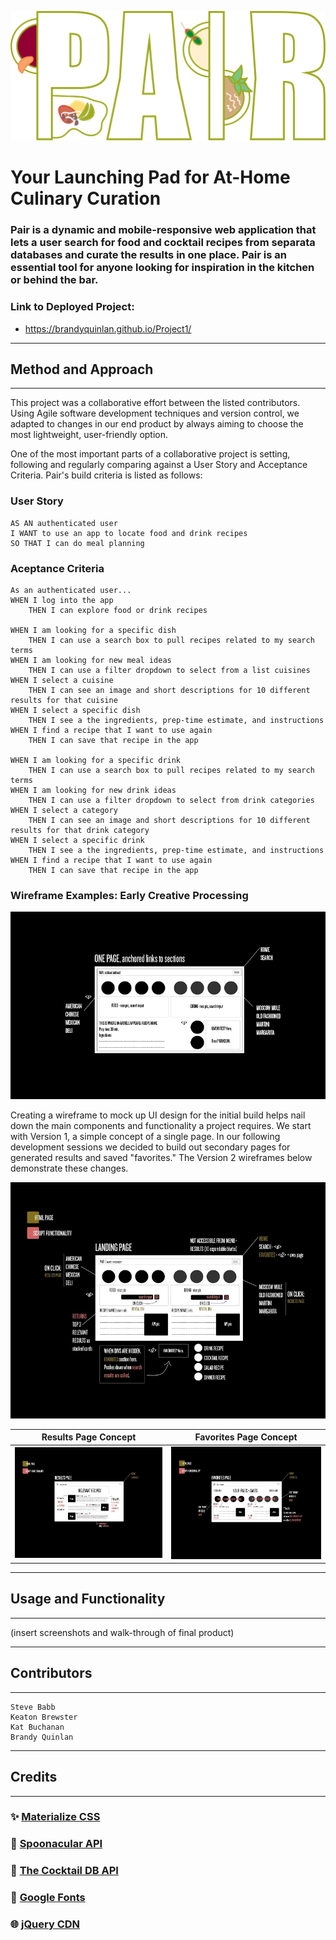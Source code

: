 ![Wireframe: Version 1](assets/img/pair-test.png)

# Your Launching Pad for At-Home Culinary Curation

### Pair is a dynamic and mobile-responsive web application that lets a user search for food and cocktail recipes from separata databases and curate the results in one place. Pair is an essential tool for anyone looking for inspiration in the kitchen or behind the bar.

### Link to Deployed Project:
* https://brandyquinlan.github.io/Project1/

---
## Method and Approach
---
This project was a collaborative effort between the listed contributors. Using Agile software development techniques and version control, we adapted to changes in our end product by always aiming to choose the most lightweight, user-friendly option.

One of the most important parts of a collaborative project is setting, following and regularly comparing against a User Story and Acceptance Criteria. Pair's build criteria is listed as follows:


### User Story
```
AS AN authenticated user
I WANT to use an app to locate food and drink recipes
SO THAT I can do meal planning
```

### Aceptance Criteria
```
As an authenticated user...
WHEN I log into the app
    THEN I can explore food or drink recipes

WHEN I am looking for a specific dish
    THEN I can use a search box to pull recipes related to my search terms
WHEN I am looking for new meal ideas
    THEN I can use a filter dropdown to select from a list cuisines
WHEN I select a cuisine
    THEN I can see an image and short descriptions for 10 different results for that cuisine
WHEN I select a specific dish
    THEN I see a the ingredients, prep-time estimate, and instructions
WHEN I find a recipe that I want to use again
    THEN I can save that recipe in the app

WHEN I am looking for a specific drink
    THEN I can use a search box to pull recipes related to my search terms
WHEN I am looking for new drink ideas
    THEN I can use a filter dropdown to select from drink categories
WHEN I select a category
    THEN I can see an image and short descriptions for 10 different results for that drink category
WHEN I select a specific drink
    THEN I see a the ingredients, prep-time estimate, and instructions
WHEN I find a recipe that I want to use again
    THEN I can save that recipe in the app
```

### Wireframe Examples: Early Creative Processing

![Wireframe: Version 1](assets/wireframes/wireframe_v1.png)

Creating a wireframe to mock up UI design for the initial build helps nail down the main components and functionality a project requires. We start with Version 1, a simple concept of a single page. In our following development sessions we decided to build out secondary pages for generated results and saved "favorites." The Version 2 wireframes below demonstrate these changes. 

![Wireframe: Version 2: Landing Page](assets/wireframes/wireframe_v2_landing.jpg)

Results Page Concept            |  Favorites Page Concept
:-------------------------:|:-------------------------:
![Wireframe: Version 2: Results Page](assets/wireframes/wireframe_v2_results.jpg)  |  ![Wireframe: Version 2: Favorites Page](assets/wireframes/wireframe_v2_favorites.jpg)

---
## Usage and Functionality
---
(insert screenshots and walk-through of final product)

---
## Contributors
---
```
Steve Babb
Keaton Brewster
Kat Buchanan
Brandy Quinlan
```

---
## Credits
---

### :sparkles: [Materialize CSS](https://materializecss.com/)
### :fork_and_knife: [Spoonacular API](https://spoonacular.com/)
### :tropical_drink: [The Cocktail DB API](https://www.thecocktaildb.com/)
### :blue_book: [Google Fonts](https://code.jquery.com/)
### :globe_with_meridians: [jQuery CDN](https://fonts.google.com/)
